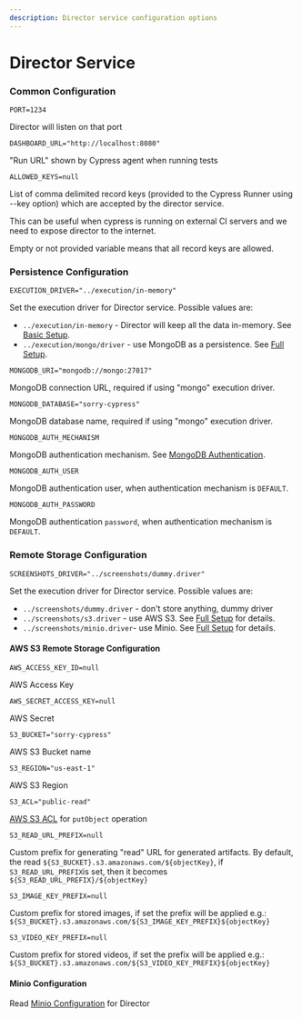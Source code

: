 ```yaml
---
description: Director service configuration options
---
```


# Director Service

### Common Configuration

`PORT=1234`

Director will listen on that port



`DASHBOARD_URL="http://localhost:8080"`

"Run URL" shown by Cypress agent when running tests



`ALLOWED_KEYS=null`

List of comma delimited record keys \(provided to the Cypress Runner using --key option\) which are accepted by the director service.

This can be useful when cypress is running on external CI servers and we need to expose director to the internet.

Empty or not provided variable means that all record keys are allowed.

### Persistence Configuration

`EXECUTION_DRIVER="../execution/in-memory"`

Set the execution driver for Director service. Possible values are:

* `../execution/in-memory` - Director will keep all the data in-memory. See [Basic Setup](../in-memory.md).
* `../execution/mongo/driver` - use MongoDB as a persistence. See [Full Setup](../persistent.md#director-service).



`MONGODB_URI="mongodb://mongo:27017"`

MongoDB connection URL, required if using "mongo" execution driver.



`MONGODB_DATABASE="sorry-cypress"`

MongoDB database name, required if using "mongo" execution driver.



`MONGODB_AUTH_MECHANISM`

MongoDB authentication mechanism. See [MongoDB Authentication](https://mongodb.github.io/node-mongodb-native/3.0/tutorials/connect/authenticating/).



`MONGODB_AUTH_USER`

MongoDB authentication user, when authentication mechanism is `DEFAULT`.



`MONGODB_AUTH_PASSWORD`

MongoDB authentication `password`, when authentication mechanism is `DEFAULT`.

### Remote Storage Configuration

`SCREENSHOTS_DRIVER="../screenshots/dummy.driver"`

Set the execution driver for Director service. Possible values are:

* `../screenshots/dummy.driver` - don't store anything, dummy driver
* `../screenshots/s3.driver` - use AWS S3. See [Full Setup](../persistent.md#director-service) for details.
* `../screenshots/minio.driver`- use Minio. See [Full Setup](../persistent.md#director-service) for details.

#### AWS S3 Remote Storage Configuration

`AWS_ACCESS_KEY_ID=null`

AWS Access Key



`AWS_SECRET_ACCESS_KEY=null`

AWS Secret  


`S3_BUCKET="sorry-cypress"`

AWS S3 Bucket name



`S3_REGION="us-east-1"`

AWS S3 Region



`S3_ACL="public-read"`

[AWS S3 ACL](https://docs.aws.amazon.com/AmazonS3/latest/API/API_PutObjectAcl.html) for `putObject` operation



`S3_READ_URL_PREFIX=null`

Custom prefix for generating "read" URL for generated artifacts. By default, the read `${S3_BUCKET}.s3.amazonaws.com/${objectKey}`, if `S3_READ_URL_PREFIX`is set, then it becomes `${S3_READ_URL_PREFIX}/${objectKey}`



`S3_IMAGE_KEY_PREFIX=null`

Custom prefix for stored images, if set the prefix will be applied e.g.: `${S3_BUCKET}.s3.amazonaws.com/${S3_IMAGE_KEY_PREFIX}${objectKey}`



`S3_VIDEO_KEY_PREFIX=null`

Custom prefix for stored videos, if set the prefix will be applied e.g.: `${S3_BUCKET}.s3.amazonaws.com/${S3_VIDEO_KEY_PREFIX}${objectKey}`



#### Minio Configuration

Read [Minio Configuration](minio-configuration.md) for Director




